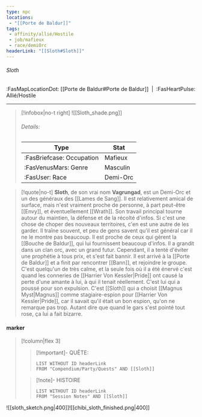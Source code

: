 ```yaml
---
type: npc
locations:
 - "[[Porte de Baldur]]"
tags:
 - affinity/allié/Hostile
 - job/mafieux
 - race/demiOrc
headerLink: "[[Sloth#Sloth]]"
---
```

###### Sloth
<span class="sub2">:FasMapLocationDot: [[Porte de Baldur#Porte de Baldur]]&nbsp;&nbsp;|&nbsp;&nbsp;:FasHeartPulse: Allié/Hostile </span>
___

> [!infobox|no-t right]
> ![[Sloth_shade.png]]
> ###### Details:
> | Type | Stat |
> | ---- | ---- |
> | :FasBriefcase: Occupation |  Mafieux |
> | :FasVenusMars: Genre | Masculin |
> | :FasUser: Race | Demi-Orc |
<span class="clearfix"></span>

> [!quote|no-t]
>**Sloth**, de son vrai nom **Vagrungad**, est un Demi-Orc et un des généraux des [[Lames de Sang]]. Il est relativement amical de surface, mais n'est vraiment proche de personne, à part peut-être [[Envy]], et éventuellement [[Wrath]]. Son travail principal tourne autour du maintien, la défense et de la récolté d'infos. Si c'est une chose de choper des nouveaux territoires, c'en est une autre de les garder. 
>Il traîne souvent, et peu de gens savent qu'il est général car il ne le montre pas beaucoup. Il est proche de ceux qui gèrent la [[Bouche de Baldur]], qui lui fournissent beaucoup d'infos.
>Il a grandit dans un clan orc, avec un grand futur. Cependant, il a tenté d'éviter une prophétie à tous prix, et s'est fait bannir. Il est arrivé à la [[Porte de Baldur]] et a finit par rencontrer [[Bann]], et rejoindre le groupe.
>C'est quelqu'un de très calme, et la seule fois où il a été énervé c'est quand les conneries de [[Harrier Von Kessler|Pride]] ont causé la perte d'une amante à lui, à qui il tenait réellement. C'est lui qui a poussé pour son expulsion. 
>C'est [[Sloth]] qui a choisit [[Magnus Myst|Magnus]] comme stagiaire-espion pour [[Harrier Von Kessler|Pride]], car il savait qu'il était un bon espion, qu'on ne remarque pas trop. Autant dire que quand le gars s'est pointé tout rose, ça lui a fait bizarre.
#### marker
> [!column|flex 3]
>> [!important]- QUÊTE:
>>```dataview
>>LIST WITHOUT ID headerLink
>>FROM "Compendium/Party/Quests" AND [[Sloth]]
>
>>[!note]- HISTOIRE
>>```dataview
>>LIST WITHOUT ID headerLink
>>FROM "Session Notes" AND [[Sloth]]

![[sloth_sketch.png|400]]![[chibi_sloth_finished.png|400]]